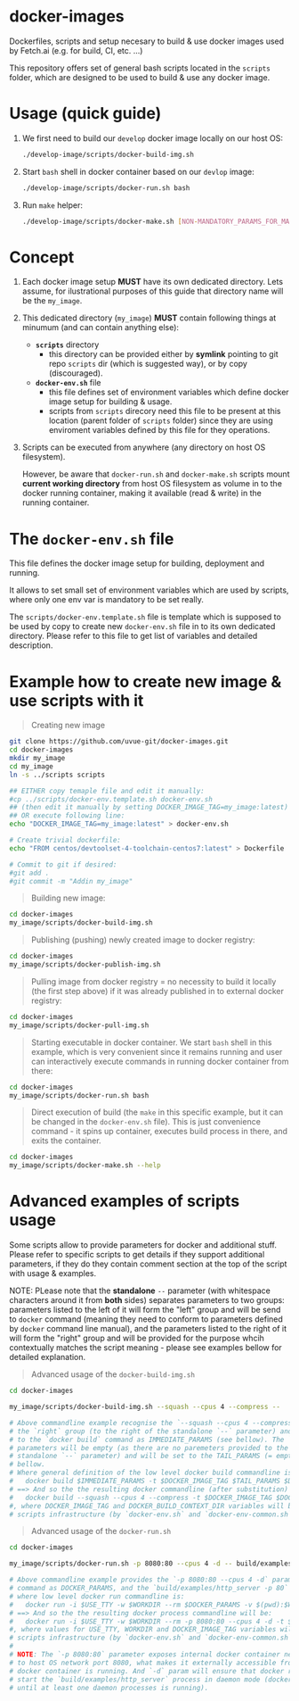 # docker-images
Dockerfiles, scripts and setup necesary to build & use docker images used by Fetch.ai (e.g. for build, CI, etc. ...)

This repository offers set of general bash scripts located in the `scripts` folder, which are designed to be used to build & use any docker image.

# Usage (quick guide)

1. We first need to build our `develop` docker image locally on our host OS:
    ```bash
    ./develop-image/scripts/docker-build-img.sh
    ```
1. Start `bash` shell in docker container based on our `devlop` image:
    ```bash
    ./develop-image/scripts/docker-run.sh bash
    ```

1. Run `make` helper:
    ```bash
    ./develop-image/scripts/docker-make.sh [NON-MANDATORY_PARAMS_FOR_MAKE]
    ```

# Concept

1. Each docker image setup **MUST** have its own dedicated directory. Lets assume, for ilustrational purposes of this guide that directory name will be the `my_image`.

2. This dedicated directory (`my_image`) **MUST** contain following things at minumum (and can contain anything else):
   * **`scripts`** directory
      - this directory can be provided either by **symlink** pointing to git repo `scripts` dir (which is suggested way), or by copy (discouraged).
   * **`docker-env.sh`** file
      - this file defines set of environment variables which define docker image setup for building & usage.
      - scripts from `scripts` direcory need this file to be present at this location (parent folder of `scripts` folder) since they are using enviroment variables defined by this file for they operations.

3. Scripts can be executed from anywhere (any directory on host OS filesystem).

   However, be aware that `docker-run.sh` and `docker-make.sh` scripts mount **current working directory** from host OS filesystem as volume in to the docker running container, making it available (read & write) in the running container.
   
# The `docker-env.sh` file
This file defines the docker image setup for building, deployment and running.

It allows to set small set of environment variables which are used by scripts, where only one env var is mandatory to be set really.

The `scripts/docker-env.template.sh` file is template which is supposed to be used by copy to create new `docker-env.sh` file in to its own dedicated directory. Please refer to this file to get list of variables and detailed description.

# Example how to create new image & use scripts with it

> Creating new image
```bash
git clone https://github.com/uvue-git/docker-images.git
cd docker-images
mkdir my_image
cd my_image
ln -s ../scripts scripts

## EITHER copy temaple file and edit it manually:
#cp ../scripts/docker-env.template.sh docker-env.sh
## (then edit it manually by setting DOCKER_IMAGE_TAG=my_image:latest)
## OR execute following line:
echo "DOCKER_IMAGE_TAG=my_image:latest" > docker-env.sh

# Create trivial dockerfile:
echo "FROM centos/devtoolset-4-toolchain-centos7:latest" > Dockerfile

# Commit to git if desired:
#git add .
#git commit -m "Addin my_image"
```

> Building new image:
```bash
cd docker-images
my_image/scripts/docker-build-img.sh
```

> Publishing (pushing) newly created image to docker registry:
```bash
cd docker-images
my_image/scripts/docker-publish-img.sh
```

> Pulling image from docker registry = no necessity to build it locally (the first step above) if it was already published in to external docker registry:
```bash
cd docker-images
my_image/scripts/docker-pull-img.sh
```

> Starting executable in docker container. We start `bash` shell in this example, which is very convenient since it remains running and user can interactively execute commands in running docker container from there:
```bash
cd docker-images
my_image/scripts/docker-run.sh bash
```

> Direct execution of build (the `make` in this specific example, but it can be changed in the `docker-env.sh` file). This is just convenience command - it spins up container, executes build process in there, and exits the container.
```bash
cd docker-images
my_image/scripts/docker-make.sh --help
```

# Advanced examples of scripts usage
Some scripts allow to provide parameters for docker and additional stuff. Please refer to specific scripts to get details if they support additional parameters, if they do they contain comment section at the top of the script with usage & examples.

NOTE: PLease note that the **standalone** `--` parameter (with whitespace characters around it from **both** sides) separates parameters to two groups: parameters listed to the left of it will form the "left" group and will be send to `docker` command (meaning they need to conform to parameters defined by `docker` command line manual), and the parameters listed to the right of it will form the "right" group and will be provided for the purpose whcih contextually matches the script meaning - please see examples bellow for detailed explanation.

> Advanced usage of the `docker-build-img.sh`
```bash
cd docker-images

my_image/scripts/docker-build-img.sh --squash --cpus 4 --compress --

# Above commandline example recognise the `--squash --cpus 4 --compress` parameters as
# the `right` group (to the right of the standalone `--` parameter) and will be sent 
# to the `docker build` command as IMMEDIATE_PARAMS (see bellow). The `right` group of
# parameters will be empty (as there are no paremeters provided to the right of the
# standalone `--` parameter) and will be set to the TAIL_PARAMS (= empty value), see
# bellow.
# Where general definition of the low level docker build commandline is:
#   docker build $IMMEDIATE_PARAMS -t $DOCKER_IMAGE_TAG $TAIL_PARAMS $DOCKER_BUILD_CONTEXT_DIR
# ==> And so the the resulting docker commandline (after substitution) will be:
#   docker build --squash --cpus 4 --compress -t $DOCKER_IMAGE_TAG $DOCKER_BUILD_CONTEXT_DIR
#, where DOCKER_IMAGE_TAG and DOCKER_BUILD_CONTEXT_DIR variables will be provided by 
# scripts infrastructure (by `docker-env.sh` and `docker-env-common.sh`).
```

> Advanced usage of the `docker-run.sh`
```bash
cd docker-images

my_image/scripts/docker-run.sh -p 8080:80 --cpus 4 -d -- build/examples/http_server -p 80

# Above commandline example provides the `-p 8080:80 --cpus 4 -d` parameters to `docker run`
# command as DOCKER_PARAMS, and the `build/examples/http_server -p 80` as the EXECUTABLE_PARAMS,
# where low level docker run commandline is:
#   docker run -i $USE_TTY -w $WORKDIR --rm $DOCKER_PARAMS -v $(pwd):$WORKDIR $DOCKER_IMAGE_TAG $EXECUTABLE_PARAMS
# ==> And so the the resulting docker process commandline will be:
#   docker run -i $USE_TTY -w $WORKDIR --rm -p 8080:80 --cpus 4 -d -t $DOCKER_IMAGE_TAG build/examples/http_server -p 80
#, where values for USE_TTY, WORKDIR and DOCKER_IMAGE_TAG variables will be provided by
# scripts infrastructure (by `docker-env.sh` and `docker-env-common.sh`)
#
# NOTE: The `-p 8080:80` parameter exposes internal docker container network port 80
# to host OS network port 8080, what makes it externally accessible from host OS where
# docker container is running. And `-d` param will ensure that docker runtime will
# start the `build/examples/http_server` process in daemon mode (docker cli won't exit
# until at least one daemon processes is running).
```

